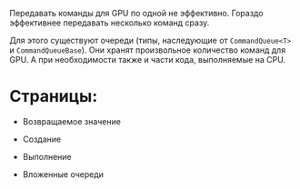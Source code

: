 ﻿


Передавать команды для GPU по одной не эффективно.
Гораздо эффективнее передавать несколько команд сразу.

Для этого существуют очереди (типы, наследующие от `CommandQueue<T>` и `CommandQueueBase`).
Они хранят произвольное количество команд для GPU.
А при необходимости также и части кода, выполняемые на CPU.

# Страницы:

- <a path="Возвращаемое значение очередей/">				Возвращаемое значение										</a>

- <a path="Создание очередей/">								Создание													</a>

- <a path="Выполнение очередей/">							Выполнение													</a>

- <a path="Вложенные очереди/">								Вложенные очереди											</a>


